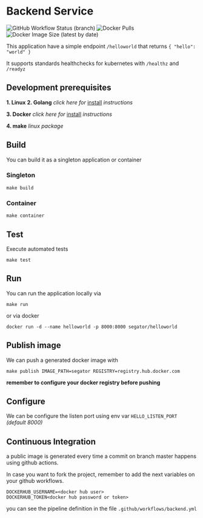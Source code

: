 # Backend Service

![GitHub Workflow Status (branch)](https://img.shields.io/github/workflow/status/segator/full-deploy-example/backend/master)
![Docker Pulls](https://img.shields.io/docker/pulls/segator/helloworld)
![Docker Image Size (latest by date)](https://img.shields.io/docker/image-size/segator/helloworld)

This application have a simple endpoint ```/helloworld``` that returns ```{ "hello": "world" }```

It supports standards healthchecks for kubernetes
with ```/healthz``` and ```/readyz```




## Development prerequisites

**1. Linux** 
**2. Golang** *click here for* [install](https://golang.org/doc/install) *instructions*

**3. Docker** *click here for* [install](https://docs.docker.com/get-docker/) *instructions*

**4. make** *linux package*

## Build
You can build it as a singleton application or container
### Singleton
```
make build
```
### Container
```
make container
```

## Test
Execute automated tests
```
make test
```

## Run
You can run the application locally via
```
make run
```
or via docker
```
docker run -d --name helloworld -p 8000:8000 segator/helloworld
```

## Publish image
We can push a generated docker image with
```
make publish IMAGE_PATH=segator REGISTRY=registry.hub.docker.com
```
**remember to configure your docker registry before pushing**

## Configure
We can be configure the listen port using env var ```HELLO_LISTEN_PORT``` *(default 8000)*


## Continuous Integration
a public image is generated every time a commit on branch master happens using github actions.

In case you want to  fork the project, remember
to add the next variables on your github workflows.
```
DOCKERHUB_USERNAME=<docker hub user>
DOCKERHUB_TOKEN<docker hub password or token>
```

you can see the pipeline definition in the file ```.github/workflows/backend.yml```